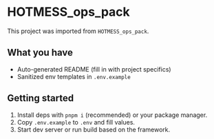 # HOTMESS_ops_pack

This project was imported from `HOTMESS_ops_pack`.

## What you have
- Auto-generated README (fill in with project specifics)
- Sanitized env templates in `.env.example`

## Getting started
1. Install deps with `pnpm i` (recommended) or your package manager.
2. Copy `.env.example` to `.env` and fill values.
3. Start dev server or run build based on the framework.
